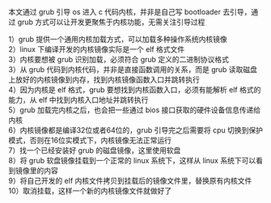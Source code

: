本文通过 grub 引导 os 进入 c 代码内核，并非是自己写 bootloader 去引导，通过 grub 方式可以让开发更聚焦于内核功能，无需关注引导过程<br>

1）grub 提供一个通用内核加载方式，可以加载多种操作系统内核镜像<br>
2）linux 下编译开发的内核镜像实际是一个 elf 格式文件<br>
3）内核要想被 grub 识别加载，必须符合 grub 定义的二进制协议格式<br>
3）从 grub 代码到内核代码，并非是直接函数调用的关系，而是 grub 读取磁盘上放好的内核镜像到内存，找到内核镜像函数入口并跳转执行<br>
4）因为内核是 elf 格式，grub 要想找到内核函数入口，必须有能解析 elf 格式的能力，从 elf 中找到内核入口地址并跳转执行<br>
5）grub 加载完内核之后，也会把一些通过 bios 接口获取的硬件设备信息传递给内核<br>
6）内核镜像都是编译32位或者64位的，grub 引导完之后需要将 cpu 切换到保护模式，否则在16位实模式下，内核镜像无法正常运行<br>
7）找一个已经安装好 grub 的磁盘镜像，这里使用软盘<br>
8）将 grub 软盘镜像挂载到一个正常的 linux 系统下，这样从 linux 系统下可以看到镜像里的内容<br>
9）将自己开发的 elf 内核文件拷贝到挂载后的镜像文件里，替换原有内核文件<br>
10）取消挂载，这样一个新的内核镜像文件就做好了<br>






